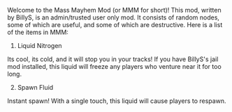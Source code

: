 Welcome to the Mass Mayhem Mod (or MMM for short)! This mod, written by BillyS, is an admin/trusted user only mod.  It consists of random nodes, some of which are useful, and some of which are destructive.
Here is a list of the items in MMM:

1) Liquid Nitrogen

Its cool, its cold, and it will stop you in your tracks! If you have BillyS's jail mod installed, this liquid will freeze any players who venture near it for too long.

2) Spawn Fluid

Instant spawn! With a single touch, this liquid will cause players to respawn.
